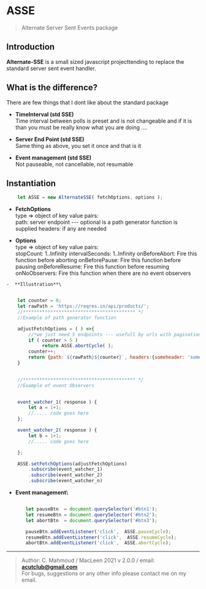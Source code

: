 # ASSE
>Alternate Server Sent Events package


## Introduction

**Alternate-SSE** is a small sized javascript projecttending to replace the standard server sent event handler.


## What is the difference?

There are few things that I dont like about the standard package

   -  **TimeInterval (std SSE)**\
    Time interval between polls is preset and is not changeable and if it is than you must be really know what you are doing ....


   -  **Server End Point (std SSE)**\
    Same thing as above, you set it once and that is it
    

   -  **Event management (std SSE)**\
    Not pauseable, not cancellable, not resumable



## Instantiation

```javascript
    let ASSE = new AlternateSSE( fetchOptions, options );
```

   -  **FetchOptions**\
    type => object of key value pairs:    
    path: server endpoint --- optional is a path generator function is supplied
    headers: if any are needed

   -  **Options**\
    type => object of key value pairs:    
    stopCount: 1..Infinity
    intervalSeconds: 1..Infinity
    onBeforeAbort: Fire this function before aborting
    onBeforePause: Fire this function before pausing
    onBeforeResume: Fire this function before resuming
    onNoObservers: Fire this function when there are no event observers



    -  **Illustration**\
    
```javascript

    let counter = 0;
    let rawPath = 'https://reqres.in/api/products/';
    //***************************************** */
    //Example of path generator function

    adjustFetchOptions = ( ) =>{
        //*we just need 5 endpoints --- usefull by urls with pagination indexes
        if ( counter > 5 )
             return ASSE.abortCycle( );
        counter++;
        return {path:`${rawPath}${counter}`, headers:{someheader: 'somevalue'}}
    }

    
    //***************************************** */
    //Example of event Observers


    event_watcher_1( response ) {
        let a = 1+1;
        //..... code goes here
    };   

    event_watcher_2( response ) {
        let b = 1+1;
        //..... code goes here

    };   

    ASSE.setFetchOptions(adjustFetchOptions)
        .subscribe(event_watcher_1)
        .subscribe(event_watcher_2)
        .subscribe(event_watcher_n)

```

   -  **Event management**\

```javascript

       let pauseBtn  = document.querySelector('#btn1');
       let resumeBtn = document.querySelector('#btn2');
       let abortBtn  = document.querySelector('#btn3');

       pauseBtn.addEventListener('click',  ASSE.pauseCycle);
       resumeBtn.addEventListener('click',  ASSE.resumeCycle);
       abortBtn.addEventListener('click',  ASSE.abortCycle);

```

---------------------------------------------------------
 >Author: C. Mahmoud / MacLeen 2021 v 2.0.0 / email: **acutclub@gmail.com**\
 >For bugs, suggestions or any other info please contact me on my email.
